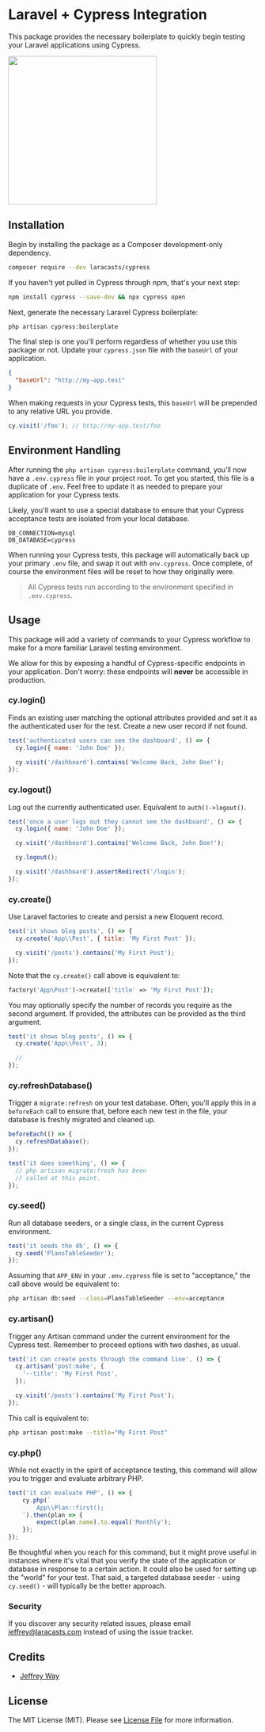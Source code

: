 # Laravel + Cypress Integration

This package provides the necessary boilerplate to quickly begin testing your Laravel applications using Cypress.

<img src="https://user-images.githubusercontent.com/183223/89684657-e2e5ef00-d8c8-11ea-825c-ed5b5acc37a4.png" width="300">

## Installation

Begin by installing the package as a Composer development-only dependency.

```bash
composer require --dev laracasts/cypress
```

If you haven't yet pulled in Cypress through npm, that's your next step:

```bash
npm install cypress --save-dev && npx cypress open
```

Next, generate the necessary Laravel Cypress boilerplate:

```bash
php artisan cypress:boilerplate
```

The final step is one you'll perform regardless of whether you use this package or not. Update your `cypress.json` file with the `baseUrl` of your application.

```json
{
  "baseUrl": "http://my-app.test"
}
```

When making requests in your Cypress tests, this `baseUrl` will be prepended to any relative URL you provide.

```js
cy.visit('/foo'); // http://my-app.test/foo
```

## Environment Handling

After running the `php artisan cypress:boilerplate` command, you'll now have a `.env.cypress`
file in your project root. To get you started, this file is a duplicate of `.env`. Feel free to update
it as needed to prepare your application for your Cypress tests.

Likely, you'll want to use a special database to ensure that your Cypress acceptance tests are isolated from your local database.

```
DB_CONNECTION=mysql
DB_DATABASE=cypress
```

When running your Cypress tests, this package will automatically back up your primary `.env` file, and swap it out with `env.cypress`.
Once complete, of course the environment files will be reset to how they originally were.

> All Cypress tests run according to the environment specified in `.env.cypress`.

## Usage

This package will add a variety of commands to your Cypress workflow to make for a more familiar Laravel testing environment.

We allow for this by exposing a handful of Cypress-specific endpoints in your application. Don't worry: these endpoints will **never** be accessible in production.

### cy.login()

Finds an existing user matching the optional attributes provided and set it as the authenticated user for the test. Create a new user record if not found. 

```js
test('authenticated users can see the dashboard', () => {
  cy.login({ name: 'John Doe' });

  cy.visit('/dashboard').contains('Welcome Back, John Doe!');
});
```

### cy.logout()

Log out the currently authenticated user. Equivalent to `auth()->logout()`.

```js
test('once a user logs out they cannot see the dashboard', () => {
  cy.login({ name: 'John Doe' });

  cy.visit('/dashboard').contains('Welcome Back, John Doe!');

  cy.logout();

  cy.visit('/dashboard').assertRedirect('/login');
});
```

### cy.create()

Use Laravel factories to create and persist a new Eloquent record.

```js
test('it shows blog posts', () => {
  cy.create('App\\Post', { title: 'My First Post' });

  cy.visit('/posts').contains('My First Post');
});
```

Note that the `cy.create()` call above is equivalent to:

```php
factory('App\Post')->create(['title' => 'My First Post']);
```

You may optionally specify the number of records you require as the second argument. If provided, the attributes
can be provided as the third argument.

```js
test('it shows blog posts', () => {
  cy.create('App\\Post', 3);

  //
});
```

### cy.refreshDatabase()

Trigger a `migrate:refresh` on your test database. Often, you'll apply this in a `beforeEach` call to ensure that,
before each new test in the file, your database is freshly migrated and cleaned up.

```js
beforeEach(() => {
  cy.refreshDatabase();
});

test('it does something', () => {
  // php artisan migrate:fresh has been
  // called at this point.
});
```

### cy.seed()

Run all database seeders, or a single class, in the current Cypress environment.

```js
test('it seeds the db', () => {
  cy.seed('PlansTableSeeder');
});
```

Assuming that `APP_ENV` in your `.env.cypress` file is set to "acceptance," the call above would be equivalent to:

```bash
php artisan db:seed --class=PlansTableSeeder --env=acceptance
```

### cy.artisan()

Trigger any Artisan command under the current environment for the Cypress test. Remember to proceed options with two dashes, as usual.

```js
test('it can create posts through the command line', () => {
  cy.artisan('post:make', {
    '--title': 'My First Post',
  });

  cy.visit('/posts').contains('My First Post');
});
```

This call is equivalent to:

```bash
php artisan post:make --title="My First Post"
```

### cy.php()

While not exactly in the spirit of acceptance testing, this command will allow you to trigger and evaluate arbitrary PHP.

```js
test('it can evaluate PHP', () => {
    cy.php(`
        App\\Plan::first();
    `).then(plan => {
        expect(plan.name).to.equal('Monthly'); 
    });
});
```

Be thoughtful when you reach for this command, but it might prove useful in instances where it's vital that you verify the state of the application or database in response to a certain action. It could also be used 
for setting up the "world" for your test. That said, a targeted database seeder - using `cy.seed()` - will typically be the better approach.

### Security

If you discover any security related issues, please email jeffrey@laracasts.com instead of using the issue tracker.

## Credits

- [Jeffrey Way](https://twitter.com/jeffrey_way)

## License

The MIT License (MIT). Please see [License File](LICENSE.md) for more information.
